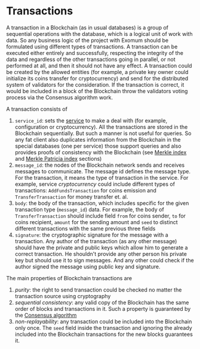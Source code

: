 # Transactions

A transaction in a Blockchain (as in usual databases) is a group of sequential operations with the database, which is a logical unit of work with data. So any business logic of the project with Exomum should be formulated using different types of transactions. A transaction can be executed either entirely and successfully, respecting the integrity of the data and regardless of the other transactions going in parallel, or not performed at all, and then it should not have any effect. A transaction could be created by the allowed entities (for example, a private key owner could initialize its coins transfer for cryptocurrency) and send for the distributed system of validators for the consideration. If the transaction is correct, it would be included in a block of the Blockchain throw the validators voting process via the Consensus algorithm work.

A transaction consists of

1. `service_id`: sets the [service](services.md) to make a deal with (for example, configuration or cryptocurrency). All the transactions are stored in the Blockchain sequentially. But such a manner is not useful for queries. So any fat client also duplicates information from the Blockchain in the special databases (one per service) those support queries and also provides proofs of consistency with the Blockchain (see [Merkle index](advanced/merkle-index.md) and [Merkle Patricia index](advanced/merkle-patricia-index.md) sections)
2. `message_id`: the nodes of the Blockchain network sends and receives messages to communicate. The message id defines the message type. For the transaction, it means the type of transaction in the service. For example, service _cryptocurrency_ could include different types of transactions: `AddFundsTransaction` for coins emission and `TransferTransaction` for money transfer et. al.
3. `body`: the body of the transaction, which includes specific for the given transaction type (`message_id`) data. For example, the body of `TransferTransaction` should include field `from` for coins sender, `to` for coins recipient, `amount` for the sending amount and `seed` to distinct different transactions with the same previous three fields
4. `signature`: the cryptographic signature for the message with a transaction. Any author of the transaction (as any other message) should have the private and public keys which allow him to generate a correct transaction. He shouldn't provide any other person his private key but should use it to sign messages. And any other could check if the author signed the message using public key and signature.

The main properties of Blockchain transactions are

1. _purity_: the right to send transaction could be checked no matter the transaction source using cryptography
2. _sequential consistency_: any valid copy of the Blockchain has the same order of blocks and transactions in it. Such a property is guaranteed by the [Consensus algorithm](advanced/consensus/consensus.md)
3. _non-replayability_: any transaction could be included into the Blockchain only once. The `seed` field inside the transaction and ignoring the already included into the Blockchain transactions for the new blocks guarantees it.
